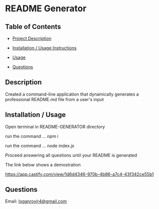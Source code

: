 # README Generator

## Table of Contents
* [Project Description](#description)

* [Installation / Usage Instructions](#installation)

* [Usage](#usage)

* [Questions](#questions)

## Description
Created a command-line application that dynamically generates a professional README.md file from a user's input


## Installation / Usage
Open terminal in README-GENERATOR directory

run the command ...   npm i

run the command ... node index.js 

Proceed answering all questions until your README is generated

The link below shows a demostration

https://app.castify.com/view/1d6d4346-970b-4b86-a7c4-43f342ce55b1

## Questions

Email: loganroyjr4@gmail.com
